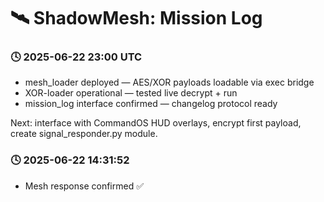 # 🛰️ ShadowMesh: Mission Log

### 🕓 2025-06-22 23:00 UTC
- mesh_loader deployed — AES/XOR payloads loadable via exec bridge
- XOR-loader operational — tested live decrypt + run
- mission_log interface confirmed — changelog protocol ready

Next: interface with CommandOS HUD overlays, encrypt first payload, create signal_responder.py module.

### 🕓 2025-06-22 14:31:52
- Mesh response confirmed ✅
